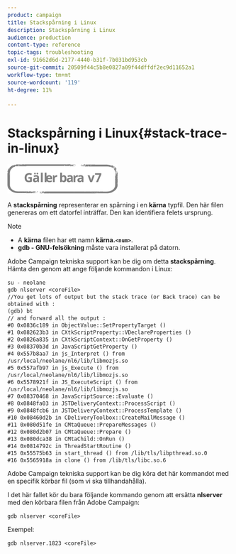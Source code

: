 ```yaml
---
product: campaign
title: Stackspårning i Linux
description: Stackspårning i Linux
audience: production
content-type: reference
topic-tags: troubleshooting
exl-id: 91662d6d-2177-4440-b31f-7b031bd953cb
source-git-commit: 20509f44c5b8e0827a09f44dffdf2ec9d11652a1
workflow-type: tm+mt
source-wordcount: '119'
ht-degree: 11%

---
```


# Stackspårning i Linux{#stack-trace-in-linux}

![](../../assets/v7-only.svg)

A **stackspårning** representerar en spårning i en **kärna** typfil. Den här filen genereras om ett datorfel inträffar. Den kan identifiera felets ursprung.

>[!NOTE]
>
>* A **kärna** filen har ett namn **kärna.`<num>`**.
>* **gdb - GNU-felsökning** måste vara installerat på datorn.

>


Adobe Campaign tekniska support kan be dig om detta **stackspårning**. Hämta den genom att ange följande kommandon i Linux:

```
su - neolane
gdb nlserver <coreFile>
//You get lots of output but the stack trace (or Back trace) can be obtained with : 
(gdb) bt
// and forward all the output : 
#0 0x0836c189 in ObjectValue::SetPropertyTarget ()
#1 0x082623b3 in CXtkScriptProperty::VDeclareProperties ()
#2 0x0826a835 in CXtkScriptContext::OnGetProperty ()
#3 0x08370b3d in JavaScriptGetProperty ()
#4 0x557b8aa7 in js_Interpret () from /usr/local/neolane/nl6/lib/libmozjs.so
#5 0x557afb97 in js_Execute () from /usr/local/neolane/nl6/lib/libmozjs.so
#6 0x5578921f in JS_ExecuteScript () from /usr/local/neolane/nl6/lib/libmozjs.so
#7 0x08370468 in JavaScriptSource::Evaluate ()
#8 0x0848fa03 in JSTDeliveryContext::ProcessScript ()
#9 0x0848fcb6 in JSTDeliveryContext::ProcessTemplate ()
#10 0x08460d2b in CDeliveryToolbox::CreateMailMessage ()
#11 0x080d51fe in CMtaQueue::PrepareMessages ()
#12 0x080d2b07 in CMtaQueue::Prepare ()
#13 0x080dca38 in CMtaChild::OnRun ()
#14 0x0814792c in ThreadStartRoutine ()
#15 0x55575b63 in start_thread () from /lib/tls/libpthread.so.0
#16 0x5565918a in clone () from /lib/tls/libc.so.6
```

Adobe Campaign tekniska support kan be dig köra det här kommandot med en specifik körbar fil (som vi ska tillhandahålla).

I det här fallet kör du bara följande kommando genom att ersätta **nlserver** med den körbara filen från Adobe Campaign:

```
gdb nlserver <coreFile>
```

Exempel:

```
gdb nlserver.1823 <coreFile>
```
